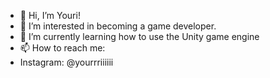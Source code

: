 - 👋 Hi, I’m Youri!
- 👀 I’m interested in becoming a game developer.
- 🌱 I’m currently learning how to use the Unity game engine
- 📫 How to reach me: 
- Instagram: @yourrriiiiii

<!--[![Youri's GitHub stats](https://github-readme-stats.vercel.app/api?username=Your1405&theme=tokyonight&hide_border=true)](https://github.com/anuraghazra/github-readme-stats)
[![Top Langs](https://github-readme-stats.vercel.app/api/top-langs/?username=Your1405&theme=tokyonight&layout=compact)](https://github.com/anuraghazra/github-readme-stats)-->
